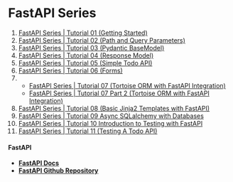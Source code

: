 # FastAPI Series

1. [FastAPI Series | Tutorial 01 (Getting Started)](https://www.youtube.com/watch?v=tKL6wEqbyNs)
2. [FastAPI Series | Tutorial 02 (Path and Query Parameters)](https://www.youtube.com/watch?v=uldt_GTvZFI)
3. [FastAPI Series | Tutorial 03 (Pydantic BaseModel)](https://www.youtube.com/watch?v=ZZhBIyXbY4I)
4. [FastAPI Series | Tutorial 04 (Response Model)](https://www.youtube.com/watch?v=0QpdG01CcLY)
5. [FastAPI Series | Tutorial 05 (Simple Todo API)](https://youtu.be/xq3IhXROGJU)
6. [FastAPI Series | Tutorial 06 (Forms)](https://www.youtube.com/watch?v=rxS2_wOkbhE)
7.
     * [FastAPI Series | Tutorial 07 (Tortoise ORM with FastAPI Integration)](https://youtu.be/JDoS-YSlH-o)
     * [FastAPI Series | Tutorial 07 Part 2 (Tortoise ORM with FastAPI Integration)](https://youtu.be/IK3X4R0KIQs)
8. [FastAPI Series | Tutorial 08 (Basic Jinja2 Templates with FastAPI)](https://youtu.be/hCMNST2BKpU)
9. [FastAPI Series | Tutorial 09 Async SQLalchemy with Databases](https://youtu.be/tplFMhr1HPI)
10. [FastAPI Series | Tutorial 10 Introduction to Testing with FastAPI](https://youtu.be/J7wh5iCydDI)
11. [FastAPI Series | Tutorial 11 (Testing A Todo API)](https://youtu.be/bBM-heTAwCA)

#### FastAPI

* **[FastAPI Docs](https://fastapi.tiangolo.com)**
* **[FastAPI Github Repository](https://github.com/tiangolo/fastapi)**

